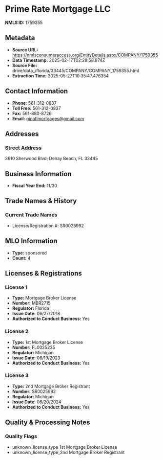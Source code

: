 # Prime Rate Mortgage LLC

**NMLS ID:** 1759355

## Metadata
- **Source URL:** https://nmlsconsumeraccess.org/EntityDetails.aspx/COMPANY/1759355
- **Data Timestamp:** 2025-02-17T02:28:58.874Z
- **Source File:** drive/data_/florida/33445/COMPANY/COMPANY_1759355.html
- **Extraction Time:** 2025-05-27T10:35:47.476354

## Contact Information
- **Phone:** 561-312-0837
- **Toll Free:** 561-312-0837
- **Fax:** 561-880-8726
- **Email:** ginaflmortgages@gmail.com

## Addresses
### Street Address
3610 Sherwood Blvd; Delray Beach, FL 33445

## Business Information
- **Fiscal Year End:** 11/30

## Trade Names & History
### Current Trade Names
- License/Registration #: SR0025992

## MLO Information
- **Type:** sponsored
- **Count:** 4

## Licenses & Registrations

### License 1
- **Type:** Mortgage Broker License
- **Number:** MBR2715
- **Regulator:** Florida
- **Issue Date:** 06/27/2018
- **Authorized to Conduct Business:** Yes

### License 2
- **Type:** 1st Mortgage Broker License
- **Number:** FL0025235
- **Regulator:** Michigan
- **Issue Date:** 06/19/2023
- **Authorized to Conduct Business:** Yes

### License 3
- **Type:** 2nd Mortgage Broker Registrant
- **Number:** SR0025992
- **Regulator:** Michigan
- **Issue Date:** 06/20/2024
- **Authorized to Conduct Business:** Yes

## Quality & Processing Notes
### Quality Flags
- unknown_license_type_1st Mortgage Broker License
- unknown_license_type_2nd Mortgage Broker Registrant
